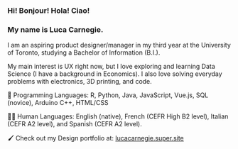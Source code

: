### Hi! Bonjour! Hola! Ciao! 
### My name is Luca Carnegie. 

I am an aspiring product designer/manager in my third year at the University of Toronto, studying a Bachelor of Information (B.I.). 

My main interest is UX right now, but I love exploring and learning Data Science (I have a background in Economics). I also love solving everyday problems with electronics, 3D printing, and code. 

💾 Programming Languages: R, Python, Java, JavaScript, Vue.js, SQL (novice), Arduino C++, HTML/CSS

🧑🏻 Human Languages: English (native), French (CEFR High B2 level), Italian (CEFR A2 level), and Spanish (CEFR A2 level). 

🖌️ Check out my Design portfolio at: [lucacarnegie.super.site](https://lucacarnegie.super.site/)


